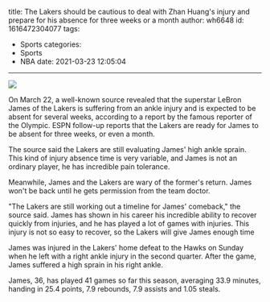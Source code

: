 title: The Lakers should be cautious to deal with Zhan Huang's injury and prepare for his absence for three weeks or a month
author: wh6648
id: 1616472304077
tags: 
- Sports
categories: 
- Sports
- NBA
date: 2021-03-23 12:05:04
---
![](https://p5.itc.cn/images01/20210323/242728e02f6548189d5e1aee84dd0730.jpeg)


On March 22, a well-known source revealed that the superstar LeBron James of the Lakers is suffering from an ankle injury and is expected to be absent for several weeks, according to a report by the famous reporter of the Olympic. ESPN follow-up reports that the Lakers are ready for James to be absent for three weeks, or even a month.

The source said the Lakers are still evaluating James' high ankle sprain. This kind of injury absence time is very variable, and James is not an ordinary player, he has incredible pain tolerance.

Meanwhile, James and the Lakers are wary of the former's return. James won't be back until he gets permission from the team doctor.

"The Lakers are still working out a timeline for James' comeback," the source said. James has shown in his career his incredible ability to recover quickly from injuries, and he has played a lot of games with injuries. This injury is not so easy to recover, so the Lakers will give James enough time

James was injured in the Lakers' home defeat to the Hawks on Sunday when he left with a right ankle injury in the second quarter. After the game, James suffered a high sprain in his right ankle.

James, 36, has played 41 games so far this season, averaging 33.9 minutes, handing in 25.4 points, 7.9 rebounds, 7.9 assists and 1.05 steals.

